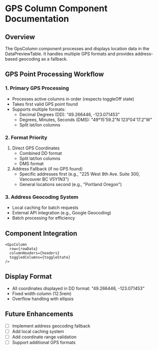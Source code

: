 # GPS Column Component Documentation

## Overview
The GpsColumn component processes and displays location data in the DataPreviewTable. It handles multiple GPS formats and provides address-based geocoding as a fallback.

## GPS Point Processing Workflow

### 1. Primary GPS Processing
- Processes active columns in order (respects toggleOff state)
- Takes first valid GPS point found
- Supports multiple formats:
  - Decimal Degrees (DD): "49.266446, -123.071453"
  - Degrees, Minutes, Seconds (DMS): "49°15'59.2"N 123°04'17.2"W"
  - Split lat/lon columns

### 2. Format Priority
1. Direct GPS Coordinates
   - Combined DD format
   - Split lat/lon columns
   - DMS format
2. Address Fallback (if no GPS found)
   - Specific addresses first (e.g., "225 West 8th Ave. Suite 300, Vancouver BC V5Y1N3")
   - General locations second (e.g., "Portland Oregon")

### 3. Address Geocoding System
- Local caching for batch requests
- External API integration (e.g., Google Geocoding)
- Batch processing for efficiency

## Component Integration
```svelte
<GpsColumn 
  row={rowData}
  columnHeaders={headers}
  toggledColumns={toggleState}
/>
```

## Display Format
- All coordinates displayed in DD format: "49.266446, -123.071453"
- Fixed width column (12.5rem)
- Overflow handling with ellipsis

## Future Enhancements
- [ ] Implement address geocoding fallback
- [ ] Add local caching system
- [ ] Add coordinate range validation
- [ ] Support additional GPS formats